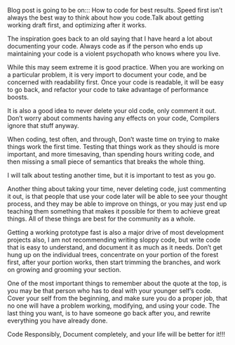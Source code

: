Blog post is going to be on::: How to code for best results. Speed first isn’t always the best way to think about how you code.Talk about getting working draft first, and optimizing after it works.

The inspiration goes back to an old saying that I have heard a lot about documenting your code.
Always code as if the person who ends up maintaining your code is a violent psychopath who knows where you live.

While this may seem extreme it is good practice.  When you are working on a particular problem, it is very import to document your code, and be concerned with readability first. Once your code is readable, it will be easy to go back, and refactor your code to take advantage of performance boosts.

It is also a good idea to never delete your old code, only comment it out. Don’t worry about comments having any effects on your code, Compilers ignore that stuff anyway.  

When coding, test often, and through, Don’t waste time on trying to make things work the first time. Testing that things work as they should is more important, and more timesaving, than spending hours writing code, and then missing a small piece of semantics that breaks the whole thing.

I will talk about testing another time, but it is important to test as you go.

Another thing about taking your time, never deleting code, just commenting it out, is that people that use your code later will be able to see your thought process, and they may be able to improve on things, or you may just end up teaching them something that makes it possible for them to achieve great things. All of these things are best for the community as a whole.

Getting a working prototype fast is also a major drive of most development projects also, I am not recommending writing sloppy code, but write code that is easy to understand, and document it as much as it needs. Don’t get hung up on the individual trees, concentrate on your portion of the forest first, after your portion works, then start trimming the branches, and work on growing and grooming your section.

One of the most important things to remember about the quote at the top, is you may be that person who has to deal with your younger self’s code. Cover your self from the beginning, and make sure you do a proper job, that no one will have a problem working, modifying, and using your code. The last thing you want, is to have someone go back after you, and rewrite everything you have already done.

Code Responsibly, Document completely, and your life will be better for it!!!
